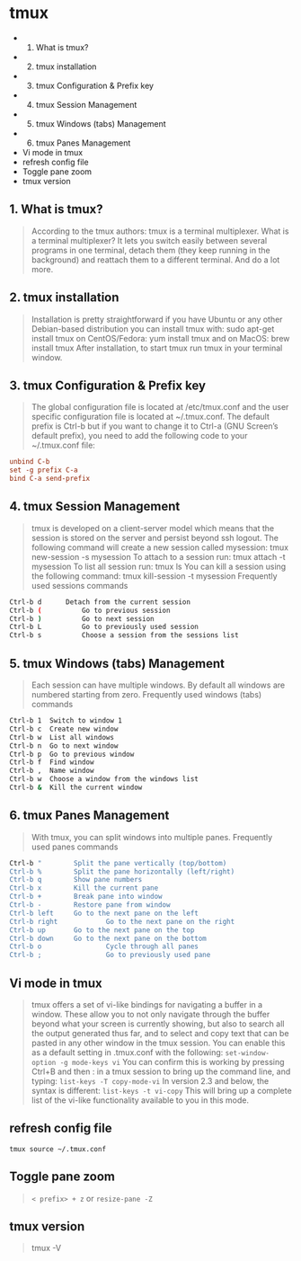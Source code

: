 # tmux

<!-- MarkdownTOC -->

- 1. What is tmux?
- 2. tmux installation
- 3. tmux Configuration & Prefix key
- 4. tmux Session Management
- 5. tmux Windows \(tabs\) Management
- 6. tmux Panes Management
- Vi mode in tmux
- refresh config file
- Toggle pane zoom
- tmux version

<!-- /MarkdownTOC -->

## 1. What is tmux?
> According to the tmux authors:
tmux is a terminal multiplexer. What is a terminal multiplexer? It lets you switch easily between several programs in one terminal, detach them (they keep running in the background) and reattach them to a different terminal. And do a lot more.

## 2. tmux installation
> Installation is pretty straightforward if you have Ubuntu or any other Debian-based distribution you can install tmux with:
sudo apt-get install tmux
on CentOS/Fedora:
yum install tmux
and on MacOS:
brew install tmux
After installation, to start tmux run tmux in your terminal window.

## 3. tmux Configuration & Prefix key
> The global configuration file is located at /etc/tmux.conf and the user specific configuration file is located at ~/.tmux.conf. The default prefix is Ctrl-b but if you want to change it to Ctrl-a (GNU Screen’s default prefix), you need to add the following code to your ~/.tmux.conf file:
````conf
unbind C-b
set -g prefix C-a
bind C-a send-prefix
````

## 4. tmux Session Management
> tmux is developed on a client-server model which means that the session is stored on the server and persist beyond ssh logout.
The following command will create a new session called mysession:
tmux new-session -s mysession
To attach to a session run:
tmux attach -t mysession
To list all session run:
tmux ls
You can kill a session using the following command:
tmux kill-session -t mysession
Frequently used sessions commands
````bash
Ctrl-b d	  Detach from the current session 
Ctrl-b (          Go to previous session
Ctrl-b )          Go to next session
Ctrl-b L          Go to previously used session
Ctrl-b s          Choose a session from the sessions list
````

## 5. tmux Windows (tabs) Management
> Each session can have multiple windows. By default all windows are numbered starting from zero.
Frequently used windows (tabs) commands
````bash
Ctrl-b 1  Switch to window 1
Ctrl-b c  Create new window
Ctrl-b w  List all windows
Ctrl-b n  Go to next window
Ctrl-b p  Go to previous window
Ctrl-b f  Find window
Ctrl-b ,  Name window
Ctrl-b w  Choose a window from the windows list
Ctrl-b &  Kill the current window
````

## 6. tmux Panes Management
> With tmux, you can split windows into multiple panes.
Frequently used panes commands
````bash
Ctrl-b "		Split the pane vertically (top/bottom)
Ctrl-b %		Split the pane horizontally (left/right)
Ctrl-b q		Show pane numbers
Ctrl-b x		Kill the current pane
Ctrl-b +		Break pane into window
Ctrl-b -		Restore pane from window
Ctrl-b left		Go to the next pane on the left
Ctrl-b right            Go to the next pane on the right
Ctrl-b up		Go to the next pane on the top
Ctrl-b down		Go to the next pane on the bottom
Ctrl-b o                Cycle through all panes
Ctrl-b ;                Go to previously used pane
````

## Vi mode in tmux
> tmux offers a set of vi-like bindings for navigating a buffer in a window. These allow you to not only navigate through the buffer beyond what your screen is currently showing, but also to search all the output generated thus far, and to select and copy text that can be pasted in any other window in the tmux session.
You can enable this as a default setting in .tmux.conf with the following:
`set-window-option -g mode-keys vi`
You can confirm this is working by pressing Ctrl+B and then : in a tmux session to bring up the command line, and typing:
`list-keys -T copy-mode-vi`
In version 2.3 and below, the syntax is different:
`list-keys -t vi-copy`
This will bring up a complete list of the vi-like functionality available to you in this mode.

## refresh config file
`tmux source ~/.tmux.conf`

## Toggle pane zoom
> `< prefix> + z`
or
`resize-pane -Z`

## tmux version
> tmux -V
